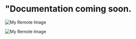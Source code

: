 # "Documentation coming soon.

![My Remote Image](https://github.com/nosratifarhad/EFCore_Interceptor/blob/main/imgs/Annotation1.jpg)

![My Remote Image](https://github.com/nosratifarhad/EFCore_Interceptor/blob/main/imgs/Annotation2.jpg)
